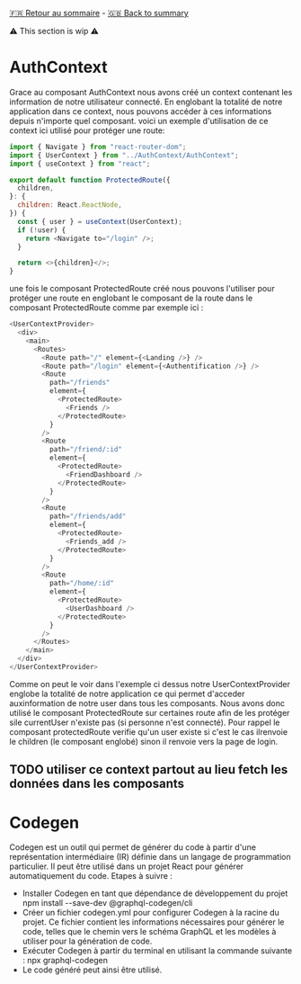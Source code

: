 [🇫🇷 Retour au sommaire](../../Readme.md) - [🇬🇧 Back to summary](../Index/en.md)

⚠️ This section is wip ⚠️

# AuthContext

Grace au composant AuthContext nous avons créé un context contenant les information de notre utilisateur connecté.
En englobant la totalité de notre application dans ce context, nous pouvons accéder à ces informations depuis n'importe quel composant.
voici un exemple d'utilisation de ce context ici utilisé pour protéger une route:

```javascript
import { Navigate } from "react-router-dom";
import { UserContext } from "../AuthContext/AuthContext";
import { useContext } from "react";

export default function ProtectedRoute({
  children,
}: {
  children: React.ReactNode,
}) {
  const { user } = useContext(UserContext);
  if (!user) {
    return <Navigate to="/login" />;
  }

  return <>{children}</>;
}
```

une fois le composant ProtectedRoute créé nous pouvons l'utiliser pour protéger une route en englobant le composant de la route dans le composant ProtectedRoute comme par exemple ici :

```javascript
<UserContextProvider>
  <div>
    <main>
      <Routes>
        <Route path="/" element={<Landing />} />
        <Route path="/login" element={<Authentification />} />
        <Route
          path="/friends"
          element={
            <ProtectedRoute>
              <Friends />
            </ProtectedRoute>
          }
        />
        <Route
          path="/friend/:id"
          element={
            <ProtectedRoute>
              <FriendDashboard />
            </ProtectedRoute>
          }
        />
        <Route
          path="/friends/add"
          element={
            <ProtectedRoute>
              <Friends_add />
            </ProtectedRoute>
          }
        />
        <Route
          path="/home/:id"
          element={
            <ProtectedRoute>
              <UserDashboard />
            </ProtectedRoute>
          }
        />
      </Routes>
    </main>
  </div>
</UserContextProvider>
```

Comme on peut le voir dans l'exemple ci dessus notre UserContextProvider englobe la totalité de notre application ce qui permet d'acceder auxinformation de notre user dans tous les composants. Nous avons donc utilisé le composant ProtectedRoute sur certaines route afin de les protéger sile currentUser n'existe pas (si personne n'est connecté). Pour rappel le composant protectedRoute verifie qu'un user existe si c'est le cas ilrenvoie le children (le composant englobé) sinon il renvoie vers la page de login.

## TODO utiliser ce context partout au lieu fetch les données dans les composants

# Codegen

Codegen est un outil qui permet de générer du code à partir d'une représentation intermédiaire (IR) définie dans un langage de programmation particulier. Il peut être utilisé dans un projet React pour générer automatiquement du code. 
Etapes à suivre : 
  - Installer Codegen en tant que dépendance de développement du projet
      npm install --save-dev @graphql-codegen/cli
  - Créer un fichier codegen.yml pour configurer Codegen à la racine du projet. Ce fichier contient les informations nécessaires pour générer le code, telles que le chemin vers le schéma GraphQL et les modèles à utiliser pour la génération de code. 
  - Exécuter Codegen à partir du terminal en utilisant la commande suivante : 
      npx graphql-codegen
  - Le code généré peut ainsi être utilisé.


